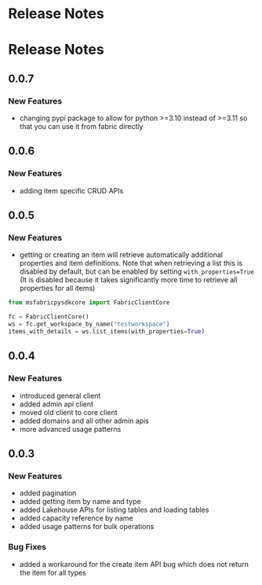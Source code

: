 # Release Notes

# Release Notes

## 0.0.7

### New Features

- changing pypi package to allow for python >=3.10 instead of >=3.11 so that you can use it from fabric directly

## 0.0.6

### New Features

- adding item specific CRUD APIs

## 0.0.5

### New Features

- getting or creating an item will retrieve automatically additional properties and item definitions. Note that when retrieving a list this is disabled by default, but can be enabled by setting `with_properties=True` (It is disabled because it takes significantly more time to retrieve all properties for all items)

```python
from msfabricpysdkcore import FabricClientCore

fc = FabricClientCore()
ws = fc.get_workspace_by_name("testworkspace")
items_with_details = ws.list_items(with_properties=True)
```

## 0.0.4

### New Features

- introduced general client
- added admin api client
- moved old client to core client
- added domains and all other admin apis
- more advanced usage patterns


## 0.0.3

### New Features

- added pagination
- added getting item by name and type
- added Lakehouse APIs for listing tables and loading tables
- added capacity reference by name
- added usage patterns for bulk operations

### Bug Fixes

- added a workaround for the create item API bug which does not return the item for all types
